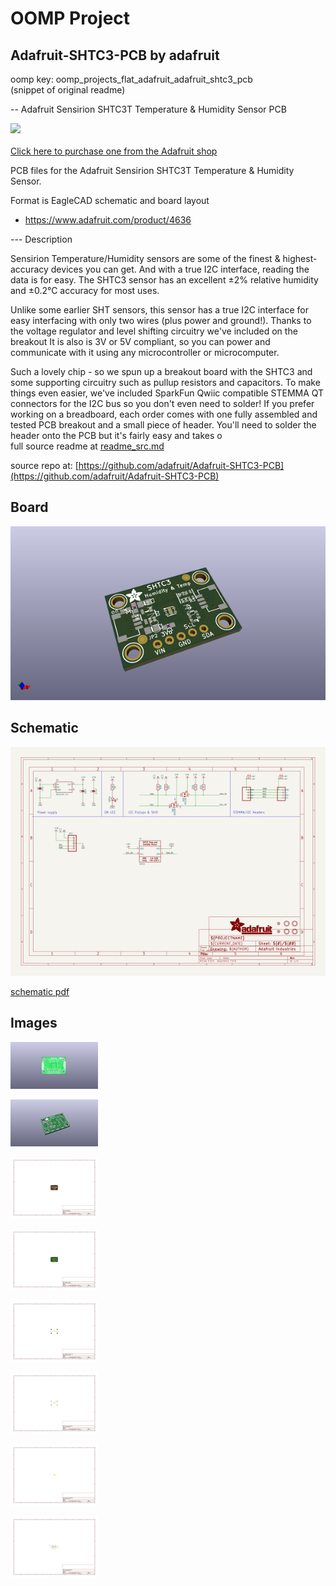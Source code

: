 # OOMP Project  
## Adafruit-SHTC3-PCB  by adafruit  
  
oomp key: oomp_projects_flat_adafruit_adafruit_shtc3_pcb  
(snippet of original readme)  
  
-- Adafruit Sensirion SHTC3T Temperature & Humidity Sensor PCB  
  
<a href="http://www.adafruit.com/products/4636"><img src="assets/4636.jpg?raw=true" width="500px"><br/>  
Click here to purchase one from the Adafruit shop</a>  
  
PCB files for the Adafruit Sensirion SHTC3T Temperature & Humidity Sensor.   
  
Format is EagleCAD schematic and board layout  
* https://www.adafruit.com/product/4636  
  
--- Description  
  
Sensirion Temperature/Humidity sensors are some of the finest & highest-accuracy devices you can get. And with a true I2C interface, reading the data is for easy. The SHTC3 sensor has an excellent ±2% relative humidity and ±0.2°C accuracy for most uses.  
  
  
Unlike some earlier SHT sensors, this sensor has a true I2C interface for easy interfacing with only two wires (plus power and ground!). Thanks to the voltage regulator and level shifting circuitry we've included on the breakout It is also is 3V or 5V compliant, so you can power and communicate with it using any microcontroller or microcomputer.  
  
  
Such a lovely chip - so we spun up a breakout board with the SHTC3 and some supporting circuitry such as pullup resistors and capacitors. To make things even easier, we've included SparkFun Qwiic compatible STEMMA QT connectors for the I2C bus so you don't even need to solder! If you prefer working on a breadboard, each order comes with one fully assembled and tested PCB breakout and a small piece of header. You'll need to solder the header onto the PCB but it's fairly easy and takes o  
  full source readme at [readme_src.md](readme_src.md)  
  
source repo at: [https://github.com/adafruit/Adafruit-SHTC3-PCB](https://github.com/adafruit/Adafruit-SHTC3-PCB)  
## Board  
  
[![working_3d.png](working_3d_600.png)](working_3d.png)  
## Schematic  
  
[![working_schematic.png](working_schematic_600.png)](working_schematic.png)  
  
[schematic pdf](working_schematic.pdf)  
## Images  
  
[![working_3D_bottom.png](working_3D_bottom_140.png)](working_3D_bottom.png)  
  
[![working_3D_top.png](working_3D_top_140.png)](working_3D_top.png)  
  
[![working_assembly_page_01.png](working_assembly_page_01_140.png)](working_assembly_page_01.png)  
  
[![working_assembly_page_02.png](working_assembly_page_02_140.png)](working_assembly_page_02.png)  
  
[![working_assembly_page_03.png](working_assembly_page_03_140.png)](working_assembly_page_03.png)  
  
[![working_assembly_page_04.png](working_assembly_page_04_140.png)](working_assembly_page_04.png)  
  
[![working_assembly_page_05.png](working_assembly_page_05_140.png)](working_assembly_page_05.png)  
  
[![working_assembly_page_06.png](working_assembly_page_06_140.png)](working_assembly_page_06.png)  
